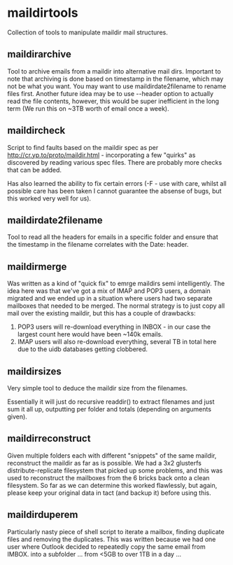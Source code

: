 # maildirtools
Collection of tools to manipulate maildir mail structures.

## maildirarchive
Tool to archive emails from a maildir into alternative mail dirs.  Important to
note that archiving is done based on timestamp in the filename, which may not
be what you want.  You may want to use maildirdate2filename to rename files
first.  Another future idea may be to use --header option to actually read the
file contents, however, this would be super inefficient in the long term (We
run this on ~3TB worth of email once a week).

## maildircheck
Script to find faults based on the maildir spec as per
http://cr.yp.to/proto/maildir.html - incorporating a few "quirks" as discovered
by reading various spec files.  There are probably more checks that can be
added.

Has also learned the ability to fix certain errors (-F - use with care, whilst
all possible care has been taken I cannot guarantee the absense of bugs, but
this worked very well for us).

## maildirdate2filename
Tool to read all the headers for emails in a specific folder and ensure that
the timestamp in the filename correlates with the Date: header.

## maildirmerge
Was written as a kind of "quick fix" to emrge maildirs semi intelligently.  The
idea here was that we've got a mix of IMAP and POP3 users, a domain migrated
and we ended up in a situation where users had two separate mailboxes that
needed to be merged.  The normal strategy is to just copy all mail over the
existing maildir, but this has a couple of drawbacks:

1.  POP3 users will re-download everything in INBOX - in our case the largest count here would have been ~140k emails.
2.  IMAP users will also re-download everything, several TB in total here due to the uidb databases getting clobbered.

## maildirsizes
Very simple tool to deduce the maildir size from the filenames.

Essentially it will just do recursive readdir() to extract filenames and just
sum it all up, outputting per folder and totals (depending on arguments given).

## maildirreconstruct
Given multiple folders each with different "snippets" of the same maildir, reconstruct the maildir as far as is possible.  We had
a 3x2 glusterfs distribute-replicate filesystem that picked up some problems, and this was used to reconstruct the mailboxes from
the 6 bricks back onto a clean filesystem.  So far as we can determine this worked flawlessly, but again, please keep your original
data in tact (and backup it) before using this.

## maildirduperem
Particularly nasty piece of shell script to iterate a mailbox, finding duplicate files and removing the duplicates.  This was
written because we had one user where Outlook decided to repeatedly copy the same email from IMBOX. into a subfolder ... from
<5GB to over 1TB in a day ...
